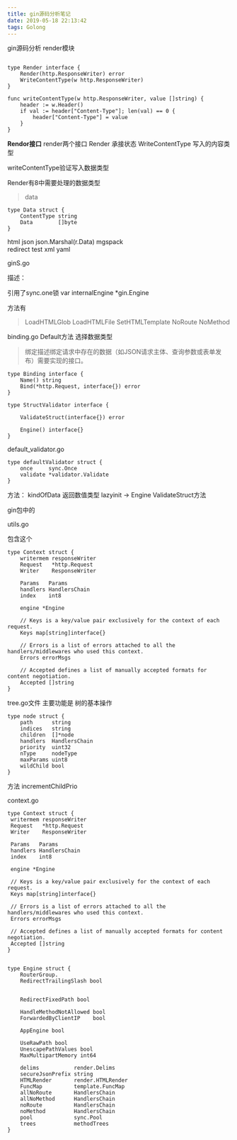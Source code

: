 ```yaml
---
title: gin源码分析笔记
date: 2019-05-18 22:13:42
tags: Golong
---
```


gin源码分析 render模块


```golang

type Render interface {
	Render(http.ResponseWriter) error
	WriteContentType(w http.ResponseWriter)
}

func writeContentType(w http.ResponseWriter, value []string) {
	header := w.Header()
	if val := header["Content-Type"]; len(val) == 0 {
		header["Content-Type"] = value
	}
}
```

**Rendor接口**
render两个接口
Render 承接状态
WriteContentType 写入的内容类型



writeContentType验证写入数据类型

Render有8中需要处理的数据类型 

> data  
```angular2html
type Data struct {
	ContentType string
	Data        []byte
}
```
> 
html
json  json.Marshal(r.Data)
mgspack  
redirect
test
xml
yaml


ginS.go

描述：

引用了sync.one锁
var internalEngine *gin.Engine


方法有
> LoadHTMLGlob    LoadHTMLFile SetHTMLTemplate NoRoute NoMethod 


binding.go
Default方法 选择数据类型


> 绑定描述绑定请求中存在的数据（如JSON请求主体、查询参数或表单发布）需要实现的接口。
```angular2html
type Binding interface {
	Name() string
	Bind(*http.Request, interface{}) error
}
```


```angular2html
type StructValidator interface {

	ValidateStruct(interface{}) error

	Engine() interface{}
}
```


default_validator.go

```angular2html
type defaultValidator struct {
	once     sync.Once
	validate *validator.Validate
}
```

方法： kindOfData  返回数值类型
lazyinit -> Engine  ValidateStruct方法


gin包中的

utils.go




包含这个
```angular2html
type Context struct {
	writermem responseWriter
	Request   *http.Request
	Writer    ResponseWriter

	Params   Params
	handlers HandlersChain
	index    int8

	engine *Engine

	// Keys is a key/value pair exclusively for the context of each request.
	Keys map[string]interface{}

	// Errors is a list of errors attached to all the handlers/middlewares who used this context.
	Errors errorMsgs

	// Accepted defines a list of manually accepted formats for content negotiation.
	Accepted []string
}

```


tree.go文件
主要功能是 
树的基本操作

```angular2html
type node struct {
	path      string
	indices   string
	children  []*node
	handlers  HandlersChain
	priority  uint32
	nType     nodeType
	maxParams uint8
	wildChild bool
}
```
方法 incrementChildPrio


context.go
   ```angular2html
type Context struct {
	writermem responseWriter
	Request   *http.Request
	Writer    ResponseWriter

	Params   Params
	handlers HandlersChain
	index    int8

	engine *Engine

	// Keys is a key/value pair exclusively for the context of each request.
	Keys map[string]interface{}

	// Errors is a list of errors attached to all the handlers/middlewares who used this context.
	Errors errorMsgs

	// Accepted defines a list of manually accepted formats for content negotiation.
	Accepted []string
}
```


```golang

type Engine struct {
	RouterGroup.
	RedirectTrailingSlash bool


	RedirectFixedPath bool

	HandleMethodNotAllowed bool
	ForwardedByClientIP    bool

	AppEngine bool

	UseRawPath bool
	UnescapePathValues bool
	MaxMultipartMemory int64

	delims           render.Delims
	secureJsonPrefix string
	HTMLRender       render.HTMLRender
	FuncMap          template.FuncMap
	allNoRoute       HandlersChain
	allNoMethod      HandlersChain
	noRoute          HandlersChain
	noMethod         HandlersChain
	pool             sync.Pool
	trees            methodTrees
}
```

